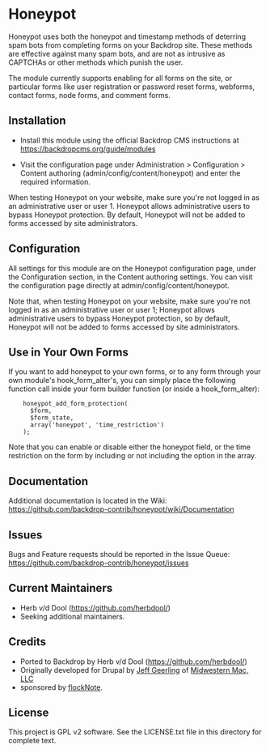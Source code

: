 Honeypot
========

Honeypot uses both the honeypot and timestamp methods of deterring spam bots
from completing forms on your Backdrop site. These methods are effective against
many spam bots, and are not as intrusive as CAPTCHAs or other methods which
punish the user.

The module currently supports enabling for all forms on the site, or particular
forms like user registration or password reset forms, webforms, contact forms,
node forms, and comment forms.

Installation
------------

- Install this module using the official Backdrop CMS instructions at
  https://backdropcms.org/guide/modules

- Visit the configuration page under Administration > Configuration >
  Content authoring (admin/config/content/honeypot) and enter the required
  information.

When testing Honeypot on your website, make sure you're not logged in as an
administrative user or user 1. Honeypot allows administrative users to bypass
Honeypot protection.  By default, Honeypot will not be added to forms accessed
by site administrators.

Configuration
-------------

All settings for this module are on the Honeypot configuration page, under the
Configuration section, in the Content authoring settings. You can visit the
configuration page directly at admin/config/content/honeypot.

Note that, when testing Honeypot on your website, make sure you're not logged in
as an administrative user or user 1; Honeypot allows administrative users to
bypass Honeypot protection, so by default, Honeypot will not be added to forms
accessed by site administrators.

Use in Your Own Forms
---------------------

If you want to add honeypot to your own forms, or to any form through your own
module's hook_form_alter's, you can simply place the following function call
inside your form builder function (or inside a hook_form_alter):

```
    honeypot_add_form_protection(
      $form,
      $form_state,
      array('honeypot', 'time_restriction')
    );
```

Note that you can enable or disable either the honeypot field, or the time
restriction on the form by including or not including the option in the array.

Documentation
-------------

Additional documentation is located in the Wiki:
https://github.com/backdrop-contrib/honeypot/wiki/Documentation

Issues
------

Bugs and Feature requests should be reported in the Issue Queue:
https://github.com/backdrop-contrib/honeypot/issues

Current Maintainers
-------------------

- Herb v/d Dool (https://github.com/herbdool/)
- Seeking additional maintainers.

Credits
-------

- Ported to Backdrop by Herb v/d Dool (https://github.com/herbdool/)
- Originally developed for Drupal by [Jeff Geerling](https://www.drupal.org/u/geerlingguy)
  of [Midwestern Mac, LLC](midwesternmac.com)
- sponsored by [flockNote](flocknote.com).

License
-------

This project is GPL v2 software. See the LICENSE.txt file in this directory for
complete text.
